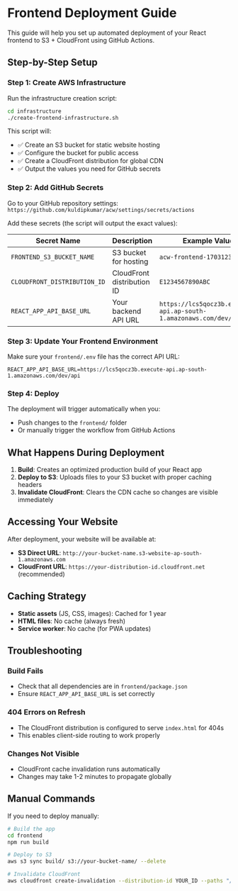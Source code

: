 # Frontend Deployment Guide

This guide will help you set up automated deployment of your React frontend to S3 + CloudFront using GitHub Actions.

## Step-by-Step Setup

### Step 1: Create AWS Infrastructure

Run the infrastructure creation script:

```bash
cd infrastructure
./create-frontend-infrastructure.sh
```

This script will:
- ✅ Create an S3 bucket for static website hosting
- ✅ Configure the bucket for public access
- ✅ Create a CloudFront distribution for global CDN
- ✅ Output the values you need for GitHub secrets

### Step 2: Add GitHub Secrets

Go to your GitHub repository settings:
`https://github.com/kuldipkumar/acw/settings/secrets/actions`

Add these secrets (the script will output the exact values):

| Secret Name | Description | Example Value |
|-------------|-------------|---------------|
| `FRONTEND_S3_BUCKET_NAME` | S3 bucket for hosting | `acw-frontend-1703123456` |
| `CLOUDFRONT_DISTRIBUTION_ID` | CloudFront distribution ID | `E1234567890ABC` |
| `REACT_APP_API_BASE_URL` | Your backend API URL | `https://lcs5qocz3b.execute-api.ap-south-1.amazonaws.com/dev/api` |

### Step 3: Update Your Frontend Environment

Make sure your `frontend/.env` file has the correct API URL:

```env
REACT_APP_API_BASE_URL=https://lcs5qocz3b.execute-api.ap-south-1.amazonaws.com/dev/api
```

### Step 4: Deploy

The deployment will trigger automatically when you:
- Push changes to the `frontend/` folder
- Or manually trigger the workflow from GitHub Actions

## What Happens During Deployment

1. **Build**: Creates an optimized production build of your React app
2. **Deploy to S3**: Uploads files to your S3 bucket with proper caching headers
3. **Invalidate CloudFront**: Clears the CDN cache so changes are visible immediately

## Accessing Your Website

After deployment, your website will be available at:

- **S3 Direct URL**: `http://your-bucket-name.s3-website-ap-south-1.amazonaws.com`
- **CloudFront URL**: `https://your-distribution-id.cloudfront.net` (recommended)

## Caching Strategy

- **Static assets** (JS, CSS, images): Cached for 1 year
- **HTML files**: No cache (always fresh)
- **Service worker**: No cache (for PWA updates)

## Troubleshooting

### Build Fails
- Check that all dependencies are in `frontend/package.json`
- Ensure `REACT_APP_API_BASE_URL` is set correctly

### 404 Errors on Refresh
- The CloudFront distribution is configured to serve `index.html` for 404s
- This enables client-side routing to work properly

### Changes Not Visible
- CloudFront cache invalidation runs automatically
- Changes may take 1-2 minutes to propagate globally

## Manual Commands

If you need to deploy manually:

```bash
# Build the app
cd frontend
npm run build

# Deploy to S3
aws s3 sync build/ s3://your-bucket-name/ --delete

# Invalidate CloudFront
aws cloudfront create-invalidation --distribution-id YOUR_ID --paths "/*"
```
